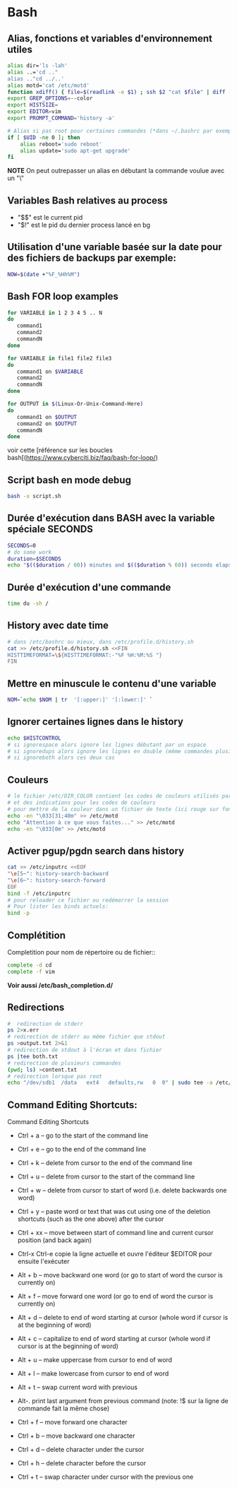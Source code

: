# Bash

## Alias, fonctions et variables d'environnement utiles

```bash
alias dir='ls -lah'
alias ..='cd .."
alias .."cd ../..'
alias motd='cat /etc/motd'
function xdiff() { file=$(readlink -e $1) ; ssh $2 "cat $file" | diff -y -W $COLUMNS "$file" - ; }
export GREP_OPTIONS=--color
export HISTSIZE=
export EDITOR=vim
export PROMPT_COMMAND='history -a'

# Alias si pas root pour certaines commandes (*dans ~/.bashrc par exemple*)
if [ $UID -ne 0 ]; then
    alias reboot='sudo reboot'
    alias update='sudo apt-get upgrade'
fi
```

**NOTE**
   On peut outrepasser un alias en débutant la commande voulue avec un "\\\"
   
## Variables Bash relatives au process

   * "$$" est le current pid 
   * "$!" est le pid du dernier process lancé en bg
   
   
## Utilisation d'une variable basée sur la date pour des fichiers de backups par exemple:
```bash
NOW=$(date +"%F_%Hh%M")
```

## Bash FOR loop examples
```bash
for VARIABLE in 1 2 3 4 5 .. N
do
   command1
   command2
   commandN
done

for VARIABLE in file1 file2 file3
do
   command1 on $VARIABLE
   command2
   commandN
done

for OUTPUT in $(Linux-Or-Unix-Command-Here)
do
   command1 on $OUTPUT
   command2 on $OUTPUT
   commandN
done
```
voir cette [référence sur les boucles bash[(https://www.cyberciti.biz/faq/bash-for-loop/)

## Script bash en mode debug
```bash
bash -x script.sh
```
## Durée d'exécution dans BASH avec la variable spéciale SECONDS
```bash
SECONDS=0
# do some work
duration=$SECONDS
echo "$(($duration / 60)) minutes and $(($duration % 60)) seconds elapsed."
```
## Durée d'exécution d'une commande
```bash
time du -sh /
```
## History avec date time
```bash
# dans /etc/bashrc ou mieux, dans /etc/profile.d/history.sh
cat >> /etc/profile.d/history.sh <<FIN
HISTTIMEFORMAT=\${HISTTIMEFORMAT:-"%F %H:%M:%S "}
FIN
```
## Mettre en minuscule le contenu d'une variable
```bash
NOM=`echo $NOM | tr  '[:upper:]' '[:lower:]' `
```
## Ignorer certaines lignes dans le history
```bash
echo $HISTCONTROL
# si ignorespace alors ignore les lignes débutant par un espace
# si ignoredups alors ignore les lignes en double (même commandes plusieurs fois en lignes)
# si ignoreboth alors ces deux cas
```
## Couleurs
```bash
# le fichier /etc/DIR_COLOR contient les codes de couleurs utilisés par la commande ls 
# et des indications pour les codes de couleurs
# pour mettre de la couleur dans un fichier de texte (ici rouge sur fond noir)
echo -en "\033[31;40m" >> /etc/motd
echo "Attention à ce que vous faites..." >> /etc/motd
echo -en "\033[0m" >> /etc/motd
```
## Activer pgup/pgdn search dans history
```bash
cat >> /etc/inputrc <<EOF
"\e[5~": history-search-backward
"\e[6~": history-search-forward
EOF
bind -f /etc/inputrc
# pour reloader ce fichier ou redémarrer la session
# Pour lister les binds actuels:
bind -p
```
## Complétition

Completition pour nom de répertoire ou de fichier::
```bash
complete -d cd
complete -f vim
```
**Voir aussi /etc/bash_completion.d/**

## Redirections
```bash
#  redirection de stderr
ps 2>x.err
# redirection de stderr au même fichier que stdout
ps >output.txt 2>&1
# redirection de stdout à l'écran et dans fichier
ps |tee both.txt
# redirection de plusieurs commandes
(pwd; ls) >content.txt
# redirection lorsque pas root
echo "/dev/sdb1  /data   ext4   defaults,rw   0  0" | sudo tee -a /etc/fstab
```
## Command Editing Shortcuts:
Command Editing Shortcuts
* Ctrl + a – go to the start of the command line
* Ctrl + e – go to the end of the command line
* Ctrl + k – delete from cursor to the end of the command line
* Ctrl + u – delete from cursor to the start of the command line
* Ctrl + w – delete from cursor to start of word (i.e. delete backwards one word)
* Ctrl + y – paste word or text that was cut using one of the deletion shortcuts (such as the one above) after the cursor
* Ctrl + xx – move between start of command line and current cursor position (and back again)
* Ctrl-x Ctrl-e copie la ligne actuelle et ouvre l'éditeur $EDITOR pour ensuite l'exécuter

* Alt + b – move backward one word (or go to start of word the cursor is currently on)
* Alt + f – move forward one word (or go to end of word the cursor is currently on)
* Alt + d – delete to end of word starting at cursor (whole word if cursor is at the beginning of word)
* Alt + c – capitalize to end of word starting at cursor (whole word if cursor is at the beginning of word)
* Alt + u – make uppercase from cursor to end of word
* Alt + l – make lowercase from cursor to end of word
* Alt + t – swap current word with previous
* Alt-. print last argument from previous command (note: !$ sur la ligne de commande fait la même chose)

* Ctrl + f – move forward one character
* Ctrl + b – move backward one character
* Ctrl + d – delete character under the cursor
* Ctrl + h – delete character before the cursor
* Ctrl + t – swap character under cursor with the previous one

